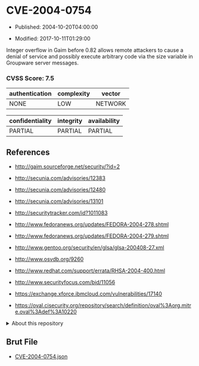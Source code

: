 # CVE-2004-0754

- Published: 2004-10-20T04:00:00

- Modified: 2017-10-11T01:29:00

Integer overflow in Gaim before 0.82 allows remote attackers to cause a denial of service and possibly execute arbitrary code via the size variable in Groupware server messages.

### CVSS Score: **7.5**

| authentication | complexity | vector |
| --- | --- | --- |
| NONE | LOW | NETWORK |

| confidentiality | integrity | availability |
| --- | --- | --- |
| PARTIAL | PARTIAL | PARTIAL |

## References

* http://gaim.sourceforge.net/security/?id=2

* http://secunia.com/advisories/12383

* http://secunia.com/advisories/12480

* http://secunia.com/advisories/13101

* http://securitytracker.com/id?1011083

* http://www.fedoranews.org/updates/FEDORA-2004-278.shtml

* http://www.fedoranews.org/updates/FEDORA-2004-279.shtml

* http://www.gentoo.org/security/en/glsa/glsa-200408-27.xml

* http://www.osvdb.org/9260

* http://www.redhat.com/support/errata/RHSA-2004-400.html

* http://www.securityfocus.com/bid/11056

* https://exchange.xforce.ibmcloud.com/vulnerabilities/17140

* https://oval.cisecurity.org/repository/search/definition/oval%3Aorg.mitre.oval%3Adef%3A10220

<details>
<summary>About this repository</summary> 

  This repository is part of the project [Live Hack CVE](https://github.com/Live-Hack-CVE). Main website can be found [www.live-hack.org](https://www.live-hack.org) 
  
  Made by [Sn0wAlice](https://github.com/Sn0wAlice) for the people that care about security and need to have a feed of the latest CVEs. Hope you enjoy it, don't forget to star the repo and follow me on [Twitter](https://twitter.com/Sn0wAlice) and [Github](https://github.com/Sn0wAlice). And that is my [personnal website](https://www.alice-snow.me/)

  - [Home Page](https://github.com/Live-Hack-CVE)
  - [Framework](https://github.com/Live-Hack-CVE/cve-framework)
  - [CVE database](https://github.com/Live-Hack-CVE/full_database)
  - [Changelog](https://github.com/Live-Hack-CVE/Changelog)
</details>

## Brut File

* [CVE-2004-0754.json](https://raw.githubusercontent.com/Live-Hack-CVE/full_database/main/cves/2004/CVE-2004-0754.json)

